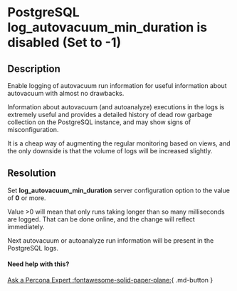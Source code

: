 # PostgreSQL log_autovacuum_min_duration is disabled (Set to -1)

## Description

Enable logging of autovacuum run information for useful information about autovacuum with almost no drawbacks.

Information about autovacuum (and autoanalyze) executions in the logs is extremely useful and provides a detailed history of dead row garbage collection on the PostgreSQL instance, and may show signs of misconfiguration. 

It is a cheap way of augmenting the regular monitoring based on views, and the only downside is that the volume of logs will be increased slightly.

## Resolution

Set **log_autovacuum_min_duration** server configuration option to the value of **0** or more. 

Value >0 will mean that only runs taking longer than so many milliseconds are logged. That can be done online, and the change will reflect immediately. 

Next autovacuum or autoanalyze run information will be present in the PostgreSQL logs.

#### Need help with this?

[Ask a Percona Expert :fontawesome-solid-paper-plane:](https://www.percona.com/about-percona/contact?utm_source=pmm&utm_medium=banner&utm_campaign=advisors_readmore){ .md-button }